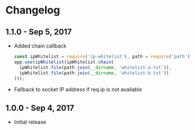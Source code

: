 # Changelog

## 1.1.0 - Sep 5, 2017

- Added chain callback
  ```js
  const ipWhitelist = require('ip-whitelist'), path = require('path');
  app.use(ipWhitelist(ipWhitelist.chain(
    ipWhitelist.file(path.join(__dirname, 'whitelist-a.txt')),
    ipWhitelist.file(path.join(__dirname, 'whitelist-b.txt'))
  )));
  ```
- Fallback to socket IP address if req.ip is not available

## 1.0.0 - Sep 4, 2017

- Initial release
